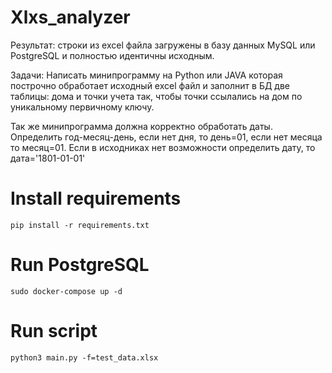 # Xlxs_analyzer
Результат: строки из excel файла загружены в базу данных MySQL или PostgreSQL и полностью идентичны исходным.

Задачи:
Написать минипрограмму на Python или JAVA которая построчно обработает исходный excel файл и заполнит в БД две таблицы:
дома и точки учета так, чтобы точки ссылались на дом по уникальному первичному ключу.

Так же минипрограмма должна корректно обработать даты.
Определить год-месяц-день, если нет дня, то день=01, если нет месяца то месяц=01.
Если в исходниках нет возможности определить дату, то дата='1801-01-01'
# Install requirements
    pip install -r requirements.txt
# Run PostgreSQL
    sudo docker-compose up -d
# Run script
    python3 main.py -f=test_data.xlsx
